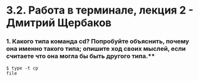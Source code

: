 # 3.2. Работа в терминале, лекция 2 - Дмитрий Щербаков

### 1. Какого типа команда cd? Попробуйте объяснить, почему она именно такого типа; опишите ход своих мыслей, если считаете что она могла бы быть другого типа.**  
```commandline
$ type -t cp
file
```

